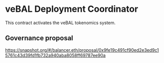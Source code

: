 # veBAL Deployment Coordinator

This contract activates the veBAL tokenomics system.

## Governance proposal

https://snapshot.org/#/balancer.eth/proposal/0x9fe19c491cf90ed2e3ed9c15761c43d39fd1fb732a940aba8058ff69787ee90a
